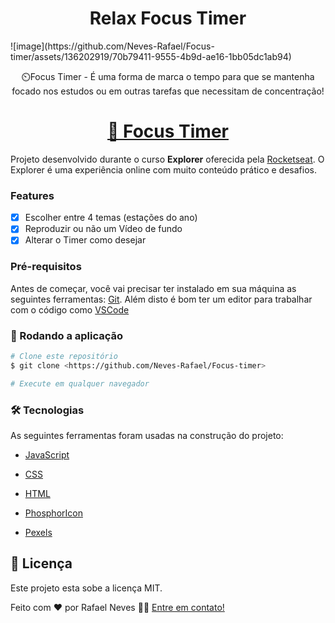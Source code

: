 <h1 align="center">Relax Focus Timer</h1>
![image](https://github.com/Neves-Rafael/Focus-timer/assets/136202919/70b79411-9555-4b9d-ae16-1bb05dc1ab94)


<p align="center">⏲️Focus Timer - É uma forma de marca o tempo para que se mantenha focado nos estudos ou em outras tarefas que necessitam de concentração!</p>
<h1 align="center">
    <a href="(https://relax-focus-timer.netlify.app/)">🔗 Focus Timer</a>
</h1>

Projeto desenvolvido durante o curso **Explorer** oferecida pela [Rocketseat](https://app.rocketseat.com.br/).
O Explorer é uma experiência online com muito conteúdo prático e desafios.



### Features

- [x] Escolher entre 4 temas (estações do ano)
- [x] Reproduzir ou não um Vídeo de fundo
- [x] Alterar o Timer como desejar

### Pré-requisitos

Antes de começar, você vai precisar ter instalado em sua máquina as seguintes ferramentas:
[Git](https://git-scm.com). 
Além disto é bom ter um editor para trabalhar com o código como [VSCode](https://code.visualstudio.com/)

### 🎲 Rodando a aplicação

```bash
# Clone este repositório
$ git clone <https://github.com/Neves-Rafael/Focus-timer>

# Execute em qualquer navegador
```


### 🛠 Tecnologias

As seguintes ferramentas foram usadas na construção do projeto:

- [JavaScript](https://expo.io/)
- [CSS](https://nodejs.org/en/)
- [HTML](https://pt-br.reactjs.org/)

- [PhosphorIcon](https://reactnative.dev/)
- [Pexels](https://www.typescriptlang.org/)


## 📝 Licença

Este projeto esta sobe a licença MIT.

Feito com ❤️ por Rafael Neves 👋🏽 [Entre em contato!](https://www.linkedin.com/in/rafael-neves-profile/)

